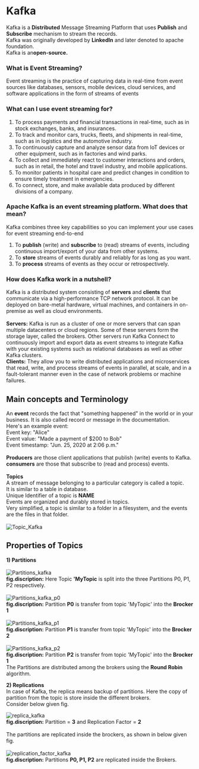 # Kafka

Kafka is a **Distributed** Message Streaming Platform that uses **Publish** and **Subscribe** mechanism to stream the records.<br>
Kafka was originally developed by **LinkedIn** and later denoted to apache foundation.<br>
Kafka is an**open-source.**


### What is Event Streaming?
Event streaming is the practice of capturing data in real-time from event sources like databases, sensors, mobile devices, cloud services, and software applications in the form of streams of events

### What can I use event streaming for?
1) To process payments and financial transactions in real-time, such as in stock exchanges, banks, and insurances.
2) To track and monitor cars, trucks, fleets, and shipments in real-time, such as in logistics and the automotive industry.
3) To continuously capture and analyze sensor data from IoT devices or other equipment, such as in factories and wind parks.
4) To collect and immediately react to customer interactions and orders, such as in retail, the hotel and travel industry, and mobile applications.
5) To monitor patients in hospital care and predict changes in condition to ensure timely treatment in emergencies.
6) To connect, store, and make available data produced by different divisions of a company.

### Apache Kafka is an event streaming platform. What does that mean?
Kafka combines three key capabilities so you can implement your use cases for event streaming end-to-end 
<br>
1) To **publish** (write) and **subscribe** to (read) streams of events, including continuous import/export of your data from other systems.
2) To **store** streams of events durably and reliably for as long as you want.
3) To **process** streams of events as they occur or retrospectively.<br>

### How does Kafka work in a nutshell?
Kafka is a distributed system consisting of **servers** and **clients** that communicate via a high-performance TCP network protocol. It can be deployed on bare-metal hardware, virtual machines, and containers in on-premise as well as cloud environments.<br><br>
**Servers:** Kafka is run as a cluster of one or more servers that can span multiple datacenters or cloud regions. Some of these servers form the storage layer, called the brokers. Other servers run Kafka Connect to continuously import and export data as event streams to integrate Kafka with your existing systems such as relational databases as well as other Kafka clusters.<br>
**Clients:** They allow you to write distributed applications and microservices that read, write, and process streams of events in parallel, at scale, and in a fault-tolerant manner even in the case of network problems or machine failures. 

## Main concepts and Terminology
An **event** records the fact that "something happened" in the world or in your business. It is also called record or message in the documentation. 
<br>
Here's an example event:
<br>
Event key: "Alice"<br>
Event value: "Made a payment of $200 to Bob"<br>
Event timestamp: "Jun. 25, 2020 at 2:06 p.m."
<br><br>
**Producers** are those client applications that publish (write) events to Kafka.<br>
**consumers** are those that subscribe to (read and process) events.
<br><br>
**Topics**<br>
A stream of message belonging to a particular category is called a topic.<br>
It is similar to a table in database.<br>
Unique Identifier of a topic is **NAME**<br>
Events are organized and durably stored in topics.<br>
Very simplified, a topic is similar to a folder in a filesystem, and the events are the files in that folder.
<br><br>
![Topic_Kafka](https://user-images.githubusercontent.com/88526990/225186658-c0dcd571-9414-4fb4-a5ee-8e838729f7f1.jpg)

## Properties of Topics
**1) Partitions**
<br><br>
![Partitions_kafka](https://user-images.githubusercontent.com/88526990/225188062-e1e1bf0b-6d7b-4980-8403-c64ca407ae7c.jpg)
<br>
**fig.discription:** Here Topic **'MyTopic** is split into the three Partitions P0, P1, P2 respectively.
<br>
<br>
![Partitions_kafka_p0](https://user-images.githubusercontent.com/88526990/225223862-30b98f3c-f8e0-4b17-9e9c-e8cefd4184b2.jpg)<br>
**fig.discription:** Partition **P0** is transfer from topic 'MyTopic' into the **Brocker 1**
<br>
<br>
![Partitions_kafka_p1](https://user-images.githubusercontent.com/88526990/225224668-b61a4a6c-1043-48e8-af12-fcf12430b57e.jpg)<br>
**fig.discription:** Partition **P1** is transfer from topic 'MyTopic' into the **Brocker 2**
<br>
<br>
![Partitions_kafka_p2](https://user-images.githubusercontent.com/88526990/225224751-2d7cf43b-cf71-41a5-93b8-8619c8a2f9f6.jpg)<br>
**fig.discription:** Partition **P2** is transfer from topic 'MyTopic' into the **Brocker 1**
<br>
The Partitions are distributed among the brokers using the **Round Robin** algorithm.


**2) Replications**
<br>
In case of Kafka, the replica means backup of partitions. Here the copy of partition from the topic is store inside the different brokers.<br>
Consider below given fig. <br>

![replica_kafka](https://user-images.githubusercontent.com/88526990/225344847-03b0c60b-ee1c-4958-944a-6bb611fccaf8.jpg)<br>
**fig.discription:** Partition = **3** and Replication Factor = **2**<br>
<br>
The partitions are replicated inside the brockers, as shown in below given fig.
<br><br>
![replication_factor_kafka](https://user-images.githubusercontent.com/88526990/225348535-b2c99e64-d8ed-42c1-8d72-8956ac33a986.jpg)<br>
**fig.discription:** Partitions **P0, P1, P2** are replicated inside the Brokers.








